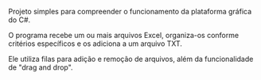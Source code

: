 Projeto simples para compreender o funcionamento da plataforma gráfica do C#.

O programa recebe um ou mais arquivos Excel, organiza-os conforme critérios específicos e os adiciona a um arquivo TXT.

Ele utiliza filas para adição e remoção de arquivos, além da funcionalidade de "drag and drop".

